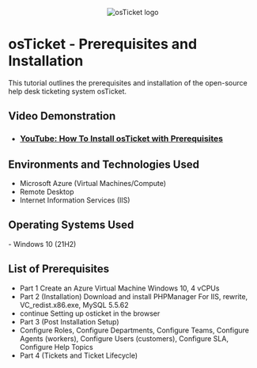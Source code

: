 <p align="center">
<img src="https://i.imgur.com/Clzj7Xs.png" alt="osTicket logo"/>
</p>

<h1>osTicket - Prerequisites and Installation</h1>
This tutorial outlines the prerequisites and installation of the open-source help desk ticketing system osTicket.<br />


<h2>Video Demonstration</h2>

- ### [YouTube: How To Install osTicket with Prerequisites](https://www.youtube.com)

<h2>Environments and Technologies Used</h2>

- Microsoft Azure (Virtual Machines/Compute)
- Remote Desktop
- Internet Information Services (IIS)

<h2>Operating Systems Used </h2>
- Windows 10</b> (21H2)

<h2>List of Prerequisites</h2>

- Part 1 Create an Azure Virtual Machine Windows 10, 4 vCPUs
- Part 2 (Installation) Download and install PHPManager For IIS, rewrite, VC_redist.x86.exe, MySQL 5.5.62
- continue Setting up osticket in the browser
- Part 3 (Post Installation Setup)
- Configure Roles, Configure Departments, Configure Teams, Configure Agents (workers), Configure Users (customers), Configure SLA, Configure Help Topics
- Part 4 (Tickets and Ticket Lifecycle)


